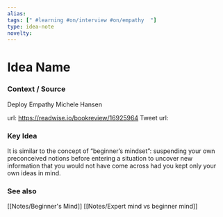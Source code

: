 ```yaml
---
alias: 
tags: [" #learning #on/interview #on/empathy  "]
type: idea-note
novelty: 
---
```

# Idea Name

### Context / Source
Deploy Empathy
Michele Hansen

url: https://readwise.io/bookreview/16925964
Tweet url: 

### Key Idea

It is similar to the concept of “beginner’s mindset”: suspending your own preconceived notions before entering a situation to uncover new information that you would not have come across had you kept only your own ideas in mind.

### See also
[[Notes/Beginner's Mind]]
[[Notes/Expert mind vs beginner mind]]
